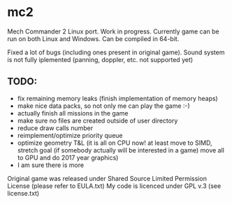 # mc2
Mech Commander 2 Linux port.
Work in progress.
Currently game can be run on both Linux and Windows.
Can be compiled in 64-bit.

Fixed a lot of bugs (including ones present in original game).
Sound system is not fully iplemented (panning, doppler, etc. not supported yet)

## TODO: 
* fix remaining memory leaks (finish implementation of memory heaps)
* make nice data packs, so not only me can play the game :-)
* actually finish all missions in the game
* make sure no files are created outside of user directory
* reduce draw calls number
* reimplement/optimize priority queue
* optimize geometry T&L (it is all on CPU now! at least move to SIMD, stretch goal (if somebody actually will be interested in a game) move all to GPU and do 2017 year graphics)
* I am sure there is more


Original game was released under Shared Source Limited Permission License (please refer to EULA.txt)
My code is licenced under GPL v.3 (see license.txt)
